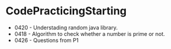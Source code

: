 # CodePracticingStarting

+ 0420 - Understading random java library.
+ 0418 - Algorithm to check whether a number is prime or not.
+ 0426 - Questions from P1
